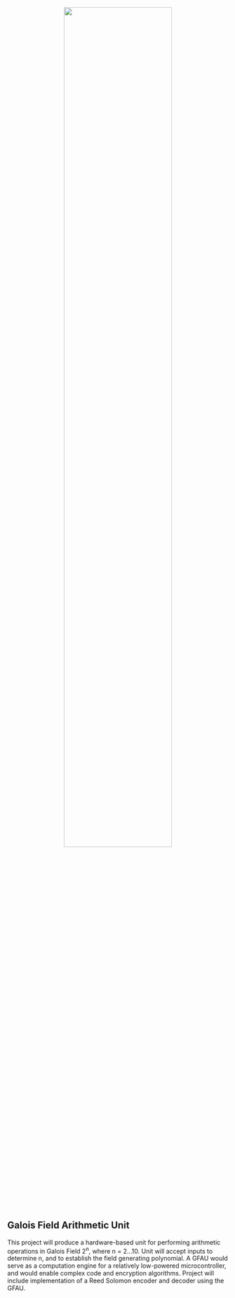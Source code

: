 <div align="center">
  <img src="https://raw.githubusercontent.com/sabbirahm3d/GFAU/master/logo.png?token=ALF2FXIfgqIeSTuw5pAZwU5CuHoPBO98ks5Z7O_nwA%3D%3D" width="70%">
</div>

## Galois Field Arithmetic Unit

This project will produce a hardware-based unit for performing arithmetic operations in Galois Field 2<sup>n</sup>, where n = 2…10. Unit will accept inputs to determine n, and to establish the field generating polynomial. A GFAU would serve as a computation engine for a relatively low-powered microcontroller, and would enable complex code and encryption algorithms. Project will include implementation of a Reed Solomon encoder and decoder using the GFAU.
